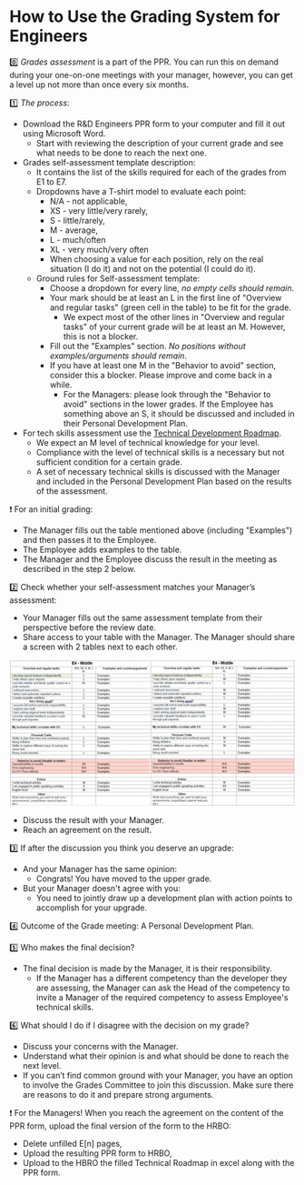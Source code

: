 # How to Use the Grading System for Engineers

:zero: *Grades assessment* is a part of the PPR. You can run this on demand during your one-on-one meetings with your manager, however, you can get a level up not more than once every six months.

    
:one: *The process*:

- Download the R&D Engineers PPR form to your computer and fill it out using Microsoft Word.
  - Start with reviewing the description of your current grade and see what needs to be done to reach the next one.
- Grades self-assessment template description:
  - It contains the list of the skills required for each of the grades from E1 to E7.
  - Dropdowns have a T-shirt model to evaluate each point:
	- N/A - not applicable,
    - XS - very little/very rarely,
    - S - little/rarely,
    - M - average,
    - L - much/often
    - XL - very much/very often
    - When choosing a value for each position, rely on the real situation (I do it) and not on the potential (I could do it).
  - Ground rules for Self-assessment template:
    - Choose a dropdown for every line, *no empty cells should remain*.
    - Your mark should be at least an L in the first line of "Overview and regular tasks" (green cell in the table) to be fit for the grade.
      - We expect most of the other lines in "Overview and regular tasks" of your current grade will be at least an M. However, this is not a blocker.
    - Fill out the "Examples" section. *No positions without examples/arguments should remain*.
    - If you have at least one M in the "Behavior to avoid" section, consider this a blocker. Please improve and come back in a while.
      - For the Managers: please look through the "Behavior to avoid" sections in the lower grades. If the Employee has something above an S, it should be discussed and included in their Personal Development Plan.	
- For tech skills assessment use the [Technical Development Roadmap](https://docs.google.com/spreadsheets/d/1g3lsqXwZzOvBu3MI7zOL0vNstbvqIGpCe479ZVBwfA4/edit?usp=sharing).
  - We expect an M level of technical knowledge for your level.
  - Сompliance with the level of technical skills is a necessary but not sufficient condition for a certain grade.
  - A set of necessary technical skills is discussed with the Manager and included in the Personal Development Plan based on the results of the assessment.
    
:exclamation: For an initial grading:
- The Manager fills out the table mentioned above (including "Examples") and then passes it to the Employee.
- The Employee adds examples to the table.
- The Manager and the Employee discuss the result in the meeting as described in the step 2 below.  
      
:two: Check whether your self-assessment matches your Manager’s assessment:

   - Your Manager fills out the same assessment template from their perspective before the review date.
   - Share access to your table with the Manager. The Manager should share a screen with 2 tables next to each other.

   ![selfassessment](../img/selfassessment.jpg)

   - Discuss the result with your Manager.
   - Reach an agreement on the result.

    
:three: If after the discussion you think you deserve an upgrade:

- And your Manager has the same opinion:
  - Congrats! You have moved to the upper grade.
- But your Manager doesn't agree with you:
  - You need to jointly draw up a development plan with action points to accomplish for your upgrade.  

:four: Outcome of the Grade meeting: A Personal Development Plan.

:five: Who makes the final decision?

- The final decision is made by the Manager, it is their responsibility.
  - If the Manager has a different competency than the developer they are assessing, the Manager can ask the Head of the competency to invite a Manager of the required competency to assess Employee's technical skills.	


:six: What should I do if I disagree with the decision on my grade?
- Discuss your concerns with the Manager.
- Understand what their opinion is and what should be done to reach the next level.
- If you can’t find common ground with your Manager, you have an option to involve the Grades Committee to join this discussion. Make sure there are reasons to do it and prepare strong arguments.

:exclamation: For the Managers! 
When you reach the agreement on the content of the PPR form, upload the final version of the form to the HRBO:
- Delete unfilled E[n] pages,
- Upload the resulting PPR form to HRBO,
- Upload to the HBRO the filled Technical Roadmap in excel along with the PPR form.




